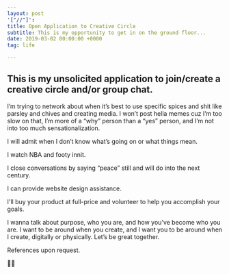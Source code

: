```yaml
---
layout: post
'["//"]': 
title: Open Application to Creative Circle
subtitle: This is my opportunity to get in on the ground floor...
date: 2019-03-02 00:00:00 +0000
tag: life

---
```

## This is my unsolicited application to join/create a creative circle and/or group chat.

I’m trying to network about when it’s best to use specific spices and shit like parsley and chives and creating media. I won’t post hella memes cuz I’m too slow on that, I’m more of a “why” person than a “yes” person, and I’m not into too much sensationalization.

I will admit when I don’t know what’s going on or what things mean.

I watch NBA and footy innit.

I close conversations by saying “peace” still and will do into the next century.

I can provide website design assistance.

I'll buy your product at full-price and volunteer to help you accomplish your goals.

I wanna talk about purpose, who you are, and how you’ve become who you are. I want to be around when you create, and I want you to be around when I create, digitally or physically. Let’s be great together.

References upon request.

✌🏿